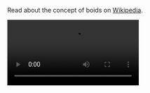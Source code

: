 
Read about the concept of boids on [Wikipedia](https://de.wikipedia.org/wiki/Boids).

![Preview](Boids2.mp4)
